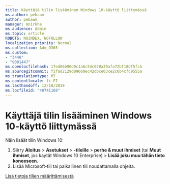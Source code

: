 ```yaml
---
title: Käyttäjä tilin lisääminen Windows 10-käyttö liittymässä
ms.author: pebaum
author: pebaum
manager: mnirkhe
ms.audience: Admin
ms.topic: article
ROBOTS: NOINDEX, NOFOLLOW
localization_priority: Normal
ms.collection: Adm_O365
ms.custom:
- "3448"
- "9001447"
ms.openlocfilehash: 17ed86b96d0c1a6c54c020a39afa72bf18df5fcb
ms.sourcegitcommit: f1fad2129d09660ec42dbce03ce2c6b4cfc9555a
ms.translationtype: MT
ms.contentlocale: fi-FI
ms.lasthandoff: 12/18/2019
ms.locfileid: "40741168"
---
```

# <a name="add-a-user-account-in-windows-10"></a>Käyttäjä tilin lisääminen Windows 10-käyttö liittymässä

Näin lisäät tilin Windows 10:

1. Siirry **Aloitus** > **Asetukset** > **-tileille** > **perhe & muut ihmiset** (tai **Muut ihmiset**, jos käytät Windows 10 Enterprise) > **Lisää joku muu tähän tieto koneeseen**.
2. Lisää Microsoft-tili tai paikallinen tili noudattamalla ohjeita.

[Lisä tietoja tilien määrittämisestä](https://support.microsoft.com/help/17197/)